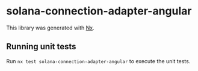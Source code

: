 # solana-connection-adapter-angular

This library was generated with [Nx](https://nx.dev).

## Running unit tests

Run `nx test solana-connection-adapter-angular` to execute the unit tests.
